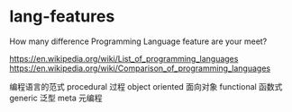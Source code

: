 # lang-features
How many difference Programming Language feature are your meet?

https://en.wikipedia.org/wiki/List_of_programming_languages
https://en.wikipedia.org/wiki/Comparison_of_programming_languages

编程语言的范式
	procedural	过程
	object oriented 面向对象
	functional	函数式
	generic		泛型
	meta		元编程

